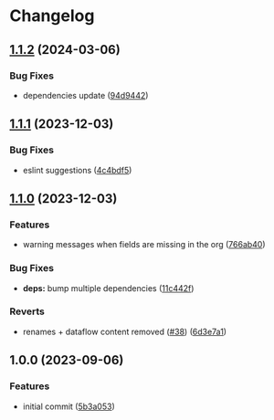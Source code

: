 # Changelog

## [1.1.2](https://github.com/baslu93/plugin-analytics-connected-objects/compare/v1.1.1...v1.1.2) (2024-03-06)


### Bug Fixes

* dependencies update ([94d9442](https://github.com/baslu93/plugin-analytics-connected-objects/commit/94d9442f342003b4d16865f75def7b60d90bc1ff))

## [1.1.1](https://github.com/baslu93/plugin-analytics-connected-objects/compare/v1.1.0...v1.1.1) (2023-12-03)


### Bug Fixes

* eslint suggestions ([4c4bdf5](https://github.com/baslu93/plugin-analytics-connected-objects/commit/4c4bdf504cb5468071a15be6585fc6b9e8b6bbf1))

## [1.1.0](https://github.com/baslu93/plugin-analytics-connected-objects/compare/v1.0.0...v1.1.0) (2023-12-03)


### Features

* warning messages when fields are missing in the org ([766ab40](https://github.com/baslu93/plugin-analytics-connected-objects/commit/766ab406c71de5268a668a46c3502f77c81203c4))


### Bug Fixes

* **deps:** bump multiple dependencies ([11c442f](https://github.com/baslu93/plugin-analytics-connected-objects/commit/11c442fdebbe7422dd99ed05ce82f09daea0925c))


### Reverts

* renames + dataflow content removed ([#38](https://github.com/baslu93/plugin-analytics-connected-objects/issues/38)) ([6d3e7a1](https://github.com/baslu93/plugin-analytics-connected-objects/commit/6d3e7a132353890f33a0f84fb80c4e6cf8423bd0))

## 1.0.0 (2023-09-06)


### Features

* initial commit ([5b3a053](https://github.com/baslu93/plugin-analytics-connected-objects/commit/5b3a05382d060a51d38d19505f79f9128e18fab1))
